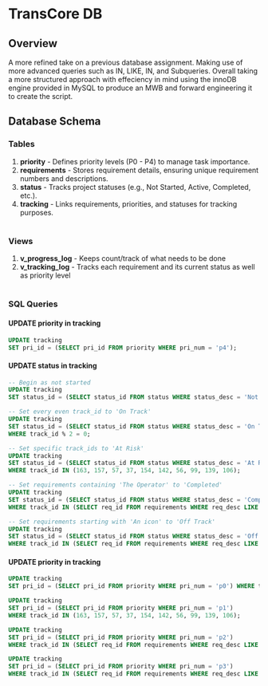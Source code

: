 # **TransCore DB**

## **Overview**
A more refined take on a previous database assignment. Making use of more advanced queries such as IN, LIKE, IN, and Subqueries. Overall taking a more structured approach with effeciency in mind using the innoDB engine provided in MySQL to produce an MWB and forward engineering it to create the script.
## Database Schema

### **Tables**

1. **priority** - Defines priority levels (P0 - P4) to manage task importance.
2. **requirements** - Stores requirement details, ensuring unique requirement numbers and descriptions.
3. **status** - Tracks project statuses (e.g., Not Started, Active, Completed, etc.).
4. **tracking** - Links requirements, priorities, and statuses for tracking purposes.
#

### **Views**

1. **v_progress_log** - Keeps count/track of what needs to be done
2. **v_tracking_log** - Tracks each requirement and its current status as well as priority level
#

### SQL Queries

#### UPDATE priority in tracking

```sql
UPDATE tracking
SET pri_id = (SELECT pri_id FROM priority WHERE pri_num = 'p4');
```
#### UPDATE status in tracking

```sql
-- Begin as not started
UPDATE tracking 
SET status_id = (SELECT status_id FROM status WHERE status_desc = 'Not started');

-- Set every even track_id to 'On Track'
UPDATE tracking 
SET status_id = (SELECT status_id FROM status WHERE status_desc = 'On Track')
WHERE track_id % 2 = 0;

-- Set specific track_ids to 'At Risk'
UPDATE tracking 
SET status_id = (SELECT status_id FROM status WHERE status_desc = 'At Risk')
WHERE track_id IN (163, 157, 57, 37, 154, 142, 56, 99, 139, 106);

-- Set requirements containing 'The Operator' to 'Completed'
UPDATE tracking 
SET status_id = (SELECT status_id FROM status WHERE status_desc = 'Completed')
WHERE track_id IN (SELECT req_id FROM requirements WHERE req_desc LIKE '%The Operator%');

-- Set requirements starting with 'An icon' to 'Off Track'
UPDATE tracking 
SET status_id = (SELECT status_id FROM status WHERE status_desc = 'Off Track')
WHERE track_id IN (SELECT req_id FROM requirements WHERE req_desc LIKE 'An icon%');
```
#### UPDATE priority in tracking
```sql
UPDATE tracking 
SET pri_id = (SELECT pri_id FROM priority WHERE pri_num = 'p0') WHERE track_id % 2;

UPDATE tracking 
SET pri_id = (SELECT pri_id FROM priority WHERE pri_num = 'p1') 
WHERE track_id IN (163, 157, 57, 37, 154, 142, 56, 99, 139, 106);

UPDATE tracking 
SET pri_id = (SELECT pri_id FROM priority WHERE pri_num = 'p2') 
WHERE track_id IN (SELECT req_id FROM requirements WHERE req_desc LIKE '%The Operator%');

UPDATE tracking 
SET pri_id = (SELECT pri_id FROM priority WHERE pri_num = 'p3') 
WHERE track_id IN (SELECT req_id FROM requirements WHERE req_desc LIKE '%An icon%');
```
